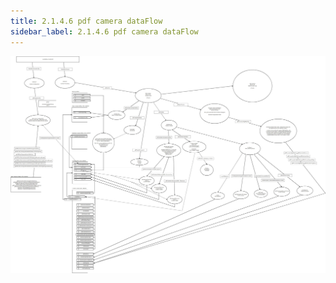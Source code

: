 ```yaml
---
title: 2.1.4.6 pdf camera dataFlow 
sidebar_label: 2.1.4.6 pdf camera dataFlow
---
```


![](../img/PDF_Camera_Dataflow-PREFILTER_CYCLE_0-INITIALISATION.jpeg)
